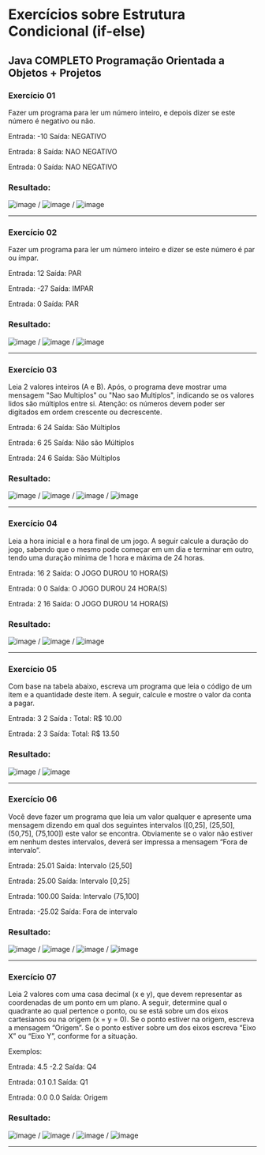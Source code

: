 
# Exercícios sobre Estrutura Condicional (if-else)
## Java COMPLETO Programação Orientada a Objetos + Projetos
### Exercício 01

Fazer um programa para ler um número inteiro, e depois dizer se este número é negativo ou não.

Entrada: -10 Saída: NEGATIVO

Entrada: 8 Saída: NAO NEGATIVO

Entrada: 0 Saída: NAO NEGATIVO

### Resultado: 

![image](https://user-images.githubusercontent.com/92825608/204929293-5fb4723b-6a92-4d2c-8d26-f097d0d5bbda.png) / ![image](https://user-images.githubusercontent.com/92825608/204929248-4a116bf9-9e12-4f44-81db-89dcdc2af869.png) / ![image](https://user-images.githubusercontent.com/92825608/204929095-8ff6ef5c-18c0-4a9e-8da0-cd90d5a19c8d.png)

*******

### Exercício 02

Fazer um programa para ler um número inteiro e dizer se este número é par ou ímpar.

Entrada: 12  Saída: PAR

Entrada: -27  Saída: IMPAR

Entrada: 0 Saída: PAR

### Resultado: 

![image](https://user-images.githubusercontent.com/92825608/204931031-972bb49e-3bed-44e4-b7b8-c909282ce3d5.png) / ![image](https://user-images.githubusercontent.com/92825608/204931086-373b214d-802c-46e9-9757-270b6b94d31a.png) / ![image](https://user-images.githubusercontent.com/92825608/204931139-556e0430-98e3-4e8f-ad39-c3cbbcaa9b7a.png)


*******

### Exercício 03

Leia 2 valores inteiros (A e B). Após, o programa deve mostrar uma mensagem "Sao Multiplos" ou "Nao sao Multiplos", indicando se os valores lidos são múltiplos entre si. Atenção: os números devem poder ser digitados em ordem crescente ou decrescente.

Entrada: 6 24 Saída: São Múltiplos

Entrada: 6 25 Saída: Não são Múltiplos

Entrada: 24 6 Saída: São Múltiplos

### Resultado: 

![image](https://user-images.githubusercontent.com/92825608/204954346-73805f11-59fd-413e-8bc6-e8e8a73d8311.png) / ![image](https://user-images.githubusercontent.com/92825608/204954403-3e62d44a-973b-439c-a848-1aa87a964e81.png) / ![image](https://user-images.githubusercontent.com/92825608/204954510-2a9840d6-0ec2-409d-8ee8-c0b19ae60b7d.png) / ![image](https://user-images.githubusercontent.com/92825608/204954630-2aa0ab36-ddd3-4522-8be1-c323d442c743.png)


*******

### Exercício 04

Leia a hora inicial e a hora final de um jogo. A seguir calcule a duração do jogo, sabendo que o mesmo pode começar em um dia e terminar em outro, tendo uma duração mínima de 1 hora e máxima de 24 horas.

Entrada: 16  2  Saída: O JOGO DUROU 10 HORA(S) 

Entrada: 0 0 Saída: O JOGO DUROU 24 HORA(S)

Entrada: 2 16 Saída: O JOGO DUROU 14 HORA(S)

### Resultado: 

![image](https://user-images.githubusercontent.com/92825608/205502410-f5376858-ec80-48b3-97f1-76515b0f87dc.png)
/ ![image](https://user-images.githubusercontent.com/92825608/205502430-f3b539c4-455d-4bdf-87e4-6aa80f661d7e.png)
 / ![image](https://user-images.githubusercontent.com/92825608/205502450-e1996589-2de0-4a4e-8012-2e49db70bb55.png)


*******

### Exercício 05

Com base na tabela abaixo, escreva um programa que leia o código de um item e a quantidade deste item. A seguir, calcule e mostre o valor da conta a pagar.

Entrada: 3 2 Saída : Total: R$ 10.00

Entrada: 2 3 Saída: Total: R$ 13.50

### Resultado: 

![image](https://user-images.githubusercontent.com/92825608/205503354-5c4dd176-1414-465e-ae01-ec561459695c.png) / ![image](https://user-images.githubusercontent.com/92825608/205503512-aca4f32d-7b04-4474-ba0e-c3abb87d2f66.png)


*******

### Exercício 06

Você deve fazer um programa que leia um valor qualquer e apresente uma mensagem dizendo em qual dos seguintes intervalos ([0,25], (25,50], (50,75], (75,100]) este valor se encontra. Obviamente se o valor não estiver em nenhum destes intervalos, deverá ser impressa a mensagem “Fora de intervalo”.

Entrada: 25.01 Saída: Intervalo (25,50]

Entrada: 25.00 Saída: Intervalo [0,25]

Entrada: 100.00 Saída: Intervalo (75,100]

Entrada: -25.02 Saída: Fora de intervalo

### Resultado:

![image](https://user-images.githubusercontent.com/92825608/205504411-d5bbb22d-0c5d-415f-a6e6-488921f57648.png) / ![image](https://user-images.githubusercontent.com/92825608/205504425-fb529f76-322d-4300-ab1c-9123d6185c0c.png) / ![image](https://user-images.githubusercontent.com/92825608/205504445-94768e60-2128-4ea6-a04a-a8855c6a8362.png) / ![image](https://user-images.githubusercontent.com/92825608/205504478-2e5f605c-feb3-4bab-8a76-c64c6ce007eb.png)

*******

### Exercício 07

Leia 2 valores com uma casa decimal (x e y), que devem representar as coordenadas de um ponto em um plano. A seguir, determine qual o quadrante ao qual pertence o
ponto, ou se está sobre um dos eixos cartesianos ou na origem (x = y = 0). Se o ponto estiver na origem, escreva a mensagem “Origem”. Se o ponto estiver sobre um dos eixos escreva “Eixo X” ou “Eixo Y”, conforme for a situação.

Exemplos:

Entrada: 4.5 -2.2  Saída: Q4 

Entrada: 0.1 0.1 Saída: Q1

Entrada: 0.0 0.0 Saída: Origem

### Resultado:

![image](https://user-images.githubusercontent.com/92825608/205505422-d1b046f4-f7cf-489a-9b98-3821857c01c1.png) / ![image](https://user-images.githubusercontent.com/92825608/205505450-c2d5a92d-2f85-47ff-b29c-c92d25579d2e.png) / ![image](https://user-images.githubusercontent.com/92825608/205505468-ff5fcf87-4d1c-4c61-bed0-7bcb38576281.png) / ![image](https://user-images.githubusercontent.com/92825608/205505483-a2ade543-1e12-4eb8-8e44-46fec78d5f96.png)

*******


